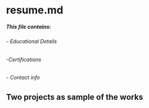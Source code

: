 # resume.md
##### This file contains:
###### - Educational Details 
###### -Certifications
###### - Contact info

## Two projects as sample of the works
